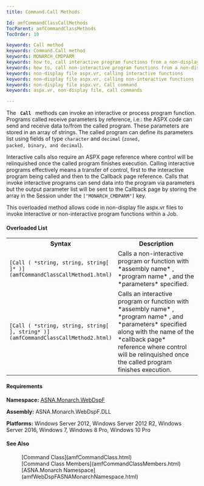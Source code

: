 ```yaml
---
title: Command.Call Methods

Id: amfCommandClassCallMethods
TocParent: amfCommandClassMethods
TocOrder: 10

keywords: Call method
keywords: Command.Call method
keywords: MONARCH_CMDPARM
keywords: how to, call interactive program functions from a non-display file aspx.vr
keywords: how to, call non-interactive program functions from a non-display file aspx.vr
keywords: non-display file aspx.vr, calling interactive functions
keywords: non-display file aspx.vr, calling non-interactive functions
keywords: non-display file aspx.vr, Call command
keywords: aspx.vr, non-display file, call commands

---
```


The <code> **Call** </code> methods can invoke an interactive or process program function. Programs called receive parameters by reference, i.e.: the ASPX code can send and receive data to/from the called program. These parameters are stored in an array of strings. The called program can define its parameters list using fields of type <code>character</code> and <code>decimal</code> (<code>zoned, packed, binary, and decimal</code>).

Interactive calls also require an ASPX page reference where control will be relinquished once the called program finishes execution. Calling interactive programs effectively means a transfer of control, first to the interactive program being called and then to the Callback page reference. Calls that invoke interactive programs can send data into the program via parameters but the output parameter list will be sent to the Callback page by storing the array in the Session under the <code>["MONARCH_CMDPARM"]</code> key.

This overloaded method allows code in non-display file aspx.vr files to invoke interactive or non-interactive program functions within a Job.
<!--mine -->

#### Overloaded List
<table class="mytable" cellspacing="0" cellpadding="4" width="90%">
          <colgroup>
            <col width="50%" />
            <col width="50%" />
          </colgroup>
          <tr>
            <th>Syntax</th>
            <th>Description</th>
          </tr>
            <tr>
              <td>    <code>[Call ( *string, string, string[ ]* )](amfCommandClassCallMethod1.html)</code>
              </td>
              <td>Calls a non-interactive
              program or function with 
 *assembly name* , 
 *program name* , and the 
 *parameters*  specified.</td>
            </tr>
            <tr>
              <td>    <code>[Call ( *string, string, string[ ], string* )](amfCommandClassCallMethod2.html)</code>
              </td>
              <td>Calls an interactive
              program or function with 
 *assembly name* , 
 *program name* , and 
 *parameters*  specified along with the name of
              the 
 *callback page*  reference where control will be
              relinquished once the called program finishes
              execution.</td>
            </tr>
</table>

<!-- -->

#### Requirements
**Namespace:** [ASNA.Monarch.WebDspF](amfWebDspFNamespace.html)

**Assembly:** ASNA.Monarch.WebDspF.DLL

**Platforms:** Windows Server 2012, Windows Server 2012 R2, Windows Server 2016, Windows 7, Windows 8 Pro, Windows 10 Pro
<!--mine -->

#### See Also
<dl>
        <dd>[Command Class](amfCommandClass.html)</dd>
        <dd>[Command Class Members](amfCommandClassMembers.html)</dd>
        <dd>[ASNA.Monarch Namespace](amfWebDspFASNAMonarchNamespace.html)</dd>
</dl>

